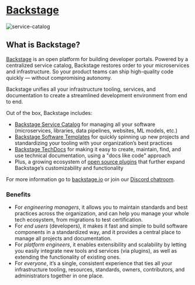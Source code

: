 # [Backstage](https://backstage.io)

![service-catalog](https://backstage.io/blog/assets/6/header.png)

## What is Backstage?

[Backstage](https://backstage.io/) is an open platform for building developer
portals. Powered by a centralized service catalog, Backstage restores order to
your microservices and infrastructure. So your product teams can ship
high-quality code quickly — without compromising autonomy.

Backstage unifies all your infrastructure tooling, services, and documentation
to create a streamlined development environment from end to end.

Out of the box, Backstage includes:

- [Backstage Service Catalog](https://github.com/spotify/backstage/blob/master/docs/features/software-catalog/index.md)
  for managing all your software (microservices, libraries, data pipelines,
  websites, ML models, etc.)
- [Backstage Software Templates](https://github.com/spotify/backstage/blob/master/docs/features/software-templates/index.md)
  for quickly spinning up new projects and standardizing your tooling with your
  organization’s best practices
- [Backstage TechDocs](https://github.com/spotify/backstage/tree/master/docs/features/techdocs)
  for making it easy to create, maintain, find, and use technical documentation,
  using a "docs like code" approach
- Plus, a growing ecosystem of
  [open source plugins](https://github.com/spotify/backstage/tree/master/plugins)
  that further expand Backstage’s customizability and functionality

For more information go to [backstage.io](https://backstage.io) or join our
[Discord chatroom](https://discord.gg/EBHEGzX).

### Benefits

- For _engineering managers_, it allows you to maintain standards and best
  practices across the organization, and can help you manage your whole tech
  ecosystem, from migrations to test certification.
- For _end users_ (developers), it makes it fast and simple to build software
  components in a standardized way, and it provides a central place to manage
  all projects and documentation.
- For _platform engineers_, it enables extensibility and scalability by letting
  you easily integrate new tools and services (via plugins), as well as
  extending the functionality of existing ones.
- For _everyone_, it’s a single, consistent experience that ties all your
  infrastructure tooling, resources, standards, owners, contributors, and
  administrators together in one place.
